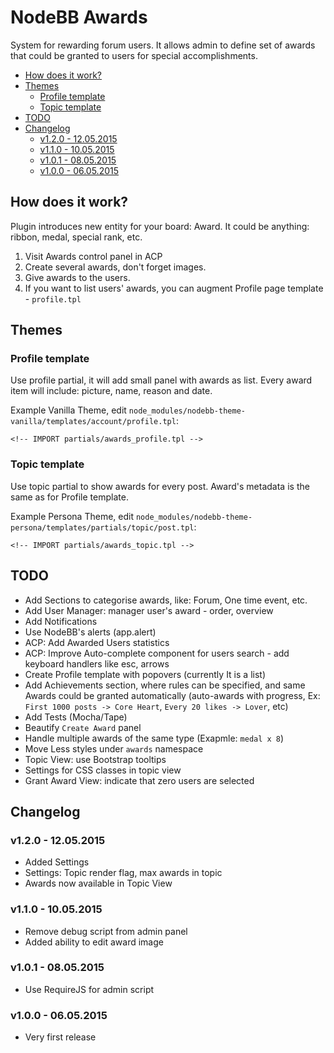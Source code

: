 # NodeBB Awards

System for rewarding forum users. It allows admin to define set of awards that could be granted to users for special accomplishments. 

<!-- START doctoc generated TOC please keep comment here to allow auto update -->
<!-- DON'T EDIT THIS SECTION, INSTEAD RE-RUN doctoc TO UPDATE -->
 

- [How does it work?](#how-does-it-work)
- [Themes](#themes)
  - [Profile template](#profile-template)
  - [Topic template](#topic-template)
- [TODO](#todo)
- [Changelog](#changelog)
  - [v1.2.0 - 12.05.2015](#v120---12052015)
  - [v1.1.0 - 10.05.2015](#v110---10052015)
  - [v1.0.1 - 08.05.2015](#v101---08052015)
  - [v1.0.0 - 06.05.2015](#v100---06052015)

<!-- END doctoc generated TOC please keep comment here to allow auto update -->

## How does it work?

Plugin introduces new entity for your board: Award. It could be anything: ribbon, medal, special rank, etc.

1. Visit Awards control panel in ACP
2. Create several awards, don't forget images.
3. Give awards to the users.
4. If you want to list users' awards, you can augment Profile page template - `profile.tpl`

## Themes

### Profile template

Use profile partial, it will add small panel with awards as list. Every award item will include: picture, name, reason and date.

Example Vanilla Theme, edit `node_modules/nodebb-theme-vanilla/templates/account/profile.tpl`:

    <!-- IMPORT partials/awards_profile.tpl -->
    
### Topic template

Use topic partial to show awards for every post. Award's metadata is the same as for Profile template.

Example Persona Theme, edit `node_modules/nodebb-theme-persona/templates/partials/topic/post.tpl`:

    <!-- IMPORT partials/awards_topic.tpl -->

## TODO

- Add Sections to categorise awards, like: Forum, One time event, etc.
- Add User Manager: manager user's award - order, overview
- Add Notifications
- Use NodeBB's alerts (app.alert)
- ACP: Add Awarded Users statistics
- ACP: Improve Auto-complete component for users search - add keyboard handlers like esc, arrows
- Create Profile template with popovers (currently It is a list)
- Add Achievements section, where rules can be specified, and same Awards could be granted automatically (auto-awards with progress, Ex: `First 1000 posts -> Core Heart`, `Every 20 likes -> Lover`, etc)
- Add Tests (Mocha/Tape)
- Beautify `Create Award` panel
- Handle multiple awards of the same type (Exapmle: `medal x 8`)
- Move Less styles under `awards` namespace
- Topic View: use Bootstrap tooltips
- Settings for CSS classes in topic view
- Grant Award View: indicate that zero users are selected

## Changelog

### v1.2.0 - 12.05.2015

- Added Settings
- Settings: Topic render flag, max awards in topic
- Awards now available in Topic View

### v1.1.0 - 10.05.2015

- Remove debug script from admin panel
- Added ability to edit award image

### v1.0.1 - 08.05.2015

- Use RequireJS for admin script

### v1.0.0 - 06.05.2015

- Very first release